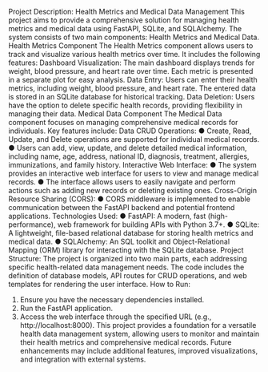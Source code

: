 Project Description: Health Metrics and Medical Data Management
This project aims to provide a comprehensive solution for managing health metrics and medical data using FastAPI, SQLite, and SQLAlchemy. The system consists of two main components: Health Metrics and Medical Data.
Health Metrics Component
The Health Metrics component allows users to track and visualize various health metrics over time. It includes the following features:
Dashboard Visualization:
The main dashboard displays trends for weight, blood pressure, and heart rate over time. Each metric is presented in a separate plot for easy analysis.
Data Entry:
Users can enter their health metrics, including weight, blood pressure, and heart rate. The entered data is stored in an SQLite database for historical tracking.
Data Deletion:
Users have the option to delete specific health records, providing flexibility in managing their data.
Medical Data Component
The Medical Data component focuses on managing comprehensive medical records for individuals. Key features include:
Data CRUD Operations:
● Create, Read, Update, and Delete operations are supported for individual medical records.
● Users can add, view, update, and delete detailed medical information, including name, age, address, national ID, diagnosis, treatment, allergies, immunizations, and family history.
Interactive Web Interface:
● The system provides an interactive web interface for users to view and manage medical records.
● The interface allows users to easily navigate and perform actions such as adding new records or deleting existing ones.
Cross-Origin Resource Sharing (CORS):
● CORS middleware is implemented to enable communication between the FastAPI backend and potential frontend applications.
Technologies Used:
● FastAPI: A modern, fast (high-performance), web framework for building APIs with
Python 3.7+.
● SQLite: A lightweight, file-based relational database for storing health metrics and
medical data.
● SQLAlchemy: An SQL toolkit and Object-Relational Mapping (ORM) library for
interacting with the SQLite database. Project Structure:
The project is organized into two main parts, each addressing specific health-related data management needs. The code includes the definition of database models, API routes for CRUD operations, and web templates for rendering the user interface.
How to Run:
1. Ensure you have the necessary dependencies installed.
2. Run the FastAPI application.
3. Access the web interface through the specified URL (e.g., http://localhost:8000).
This project provides a foundation for a versatile health data management system, allowing users to monitor and maintain their health metrics and comprehensive medical records. Future enhancements may include additional features, improved visualizations, and integration with external systems.